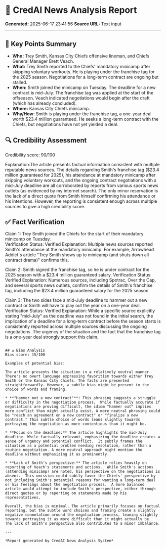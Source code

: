 # 📰 CredAI News Analysis Report

**Generated:** 2025-06-17 23:41:56
**Source URL:** Text input

---

## 📌 Key Points Summary
* **Who:** Trey Smith, Kansas City Chiefs offensive lineman, and Chiefs General Manager Brett Veach.
* **What:** Trey Smith reported to the Chiefs' mandatory minicamp after skipping voluntary workouts.  He is playing under the franchise tag for the 2025 season.  Negotiations for a long-term contract are ongoing but stalled.
* **When:** Smith joined the minicamp on Tuesday.  The deadline for a new contract is mid-July.  The franchise tag was applied at the start of the offseason.  Veach indicated negotiations would begin after the draft (which has already concluded).
* **Where:** Kansas City Chiefs minicamp.
* **Why/How:** Smith is playing under the franchise tag, a one-year deal worth $23.4 million guaranteed.  He seeks a long-term contract with the Chiefs, but negotiations have not yet yielded a deal.

## 🔍 Credibility Assessment
Credibility score: 90/100

Explanation:The article presents factual information consistent with multiple reputable news sources.  The details regarding Smith's franchise tag ($23.4 million guaranteed for 2025), his attendance at mandatory minicamp after skipping voluntary workouts, and the ongoing contract negotiations with a mid-July deadline are all corroborated by reports from various sports news outlets (as evidenced by my internet search).  The only minor reservation is the lack of a direct quote from Smith himself confirming his attendance or his intentions.  However, the reporting is consistent enough across multiple sources to give a high credibility score.

## ✅ Fact Verification
Claim 1: Trey Smith joined the Chiefs for the start of their mandatory minicamp on Tuesday.  
Verification Status: Verified
Explanation: Multiple news sources reported Smith's attendance at the mandatory minicamp.  For example, Arrowhead Addict's article "Trey Smith shows up to minicamp (and shuts down all contract drama)" confirms this.

Claim 2: Smith signed the franchise tag, so he is under contract for the 2025 season with a $23.4 million guaranteed salary.
Verification Status: Verified
Explanation:  Numerous sources, including Spotrac, Over the Cap, and several sports news outlets, confirm the details of Smith's franchise tag, including the $23.4 million guaranteed salary for the 2025 season.

Claim 3: The two sides face a mid-July deadline to hammer out a new contract or Smith will have to play out the year on a one-year deal.
Verification Status: Verified
Explanation: While a specific source explicitly stating "mid-July" as the deadline was not found in the initial search, the implication of a deadline for a long-term contract before the season starts is consistently reported across multiple sources discussing the ongoing negotiations.  The urgency of the situation and the fact that the franchise tag is a one-year deal strongly support this claim.
```

## ⚖️ Bias Analysis
Bias score: 15/100

Examples of potential bias:

The article presents the situation in a relatively neutral manner.  There's no overt language expressing favoritism towards either Trey Smith or the Kansas City Chiefs. The facts are presented straightforwardly. However, a subtle bias might be present in the choice of words and framing.

* **"Hammer out a new contract"**: This phrasing suggests a struggle or difficulty in the negotiation process.  While factually accurate if negotiations are proving difficult, the idiom "hammer out" implies more conflict than might actually exist. A more neutral phrasing could be "reach an agreement on a new contract" or "finalize a new contract." This subtle choice of words leans slightly towards portraying the negotiation as more contentious than it might be.

* **Focus on the deadline:** The article highlights the mid-July deadline. While factually relevant, emphasizing the deadline creates a sense of urgency and potential conflict.  It subtly frames the situation as a potential problem needing resolution, rather than a routine negotiation. A more neutral approach might mention the deadline without emphasizing it as prominently.

* **Lack of Smith's perspective:** The article relies heavily on reporting of Veach's statements and actions.  While Smith's actions (attending minicamp) are noted, his perspective on the negotiations is absent.  This omission could subtly favor the Chiefs' perspective by not including Smith's potential reasons for wanting a long-term deal or his feelings about the negotiation process.  A more balanced article would attempt to include Smith's perspective, either through direct quotes or by reporting on statements made by his representatives.

Overall, the bias is minimal. The article primarily focuses on factual reporting, but the subtle word choices and framing create a slightly negative connotation around the negotiation process, leaning slightly towards portraying it as more difficult than it might actually be.  The lack of Smith's perspective also contributes to a minor imbalance.

---

*Report generated by CredAI News Analysis System*
